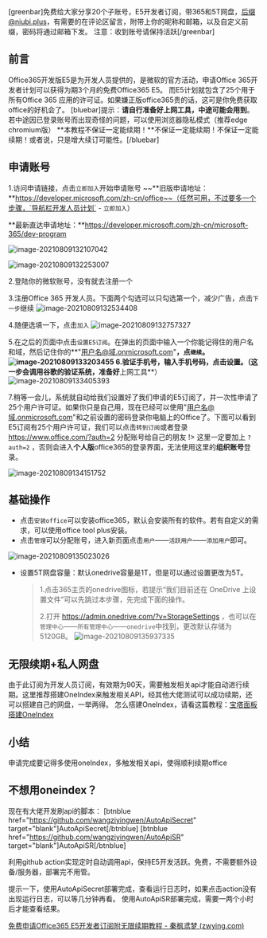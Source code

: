 [greenbar]免费给大家分享20个子账号，E5开发者订阅，带365和5T网盘，后缀@niubi.plus，有需要的在评论区留言，附带上你的昵称和邮箱，以及自定义前缀，密码将通过邮箱下发。
注意：收到账号请保持活跃[/greenbar]

## 前言

Office365开发版E5是为开发人员提供的，是微软的官方活动，申请Office 365开发者计划可以获得为期3个月的免费Office365 E5。
而E5计划就包含了25个用于所有Office 365 应用的许可证。如果嫌正版office365贵的话，这可是你免费获取office的好机会了。
[bluebar]提示：**请自行准备好上网工具，中途可能会用到**。若中途因已登录账号而出现奇怪的问题，可以使用浏览器隐私模式（推荐edge chromium版）
**本教程不保证一定能续期！**不保证一定能续期！不保证一定能续期！或者说，只是增大续订可能性。[/bluebar]

## 申请账号

1.访问申请链接，点击`立即加入`开始申请账号
~~**旧版申请地址：**https://developer.microsoft.com/zh-cn/office~~（任然可用，不过要多一个步骤，`导航栏开发人员计划` - `立即加入`）

**最新直达申请地址：**https://developer.microsoft.com/zh-cn/microsoft-365/dev-program

![image-20210809132107042](C:\Users\Administrator\AppData\Roaming\Typora\typora-user-images\image-20210809132107042.png)

![image-20210809132253007](C:\Users\Administrator\AppData\Roaming\Typora\typora-user-images\image-20210809132253007.png)

2.登陆你的微软账号，没有就去注册一个

3.注册Office 365 开发人员。下面两个勾选可以只勾选第一个，减少广告，点击`下一步`继续
![image-20210809132534408](C:\Users\Administrator\AppData\Roaming\Typora\typora-user-images\image-20210809132534408.png)





4.随便选填一下，点击`加入`
![image-20210809132757327](C:\Users\Administrator\AppData\Roaming\Typora\typora-user-images\image-20210809132757327.png)

5.在之后的页面中点击`设置E5订阅`。在弹出的页面中输入一个你能记得住的用户名和域，然后记住你的**"用户名@域.onmicrosoft.com"**，点`继续`。
![image-20210809133203455](C:\Users\Administrator\AppData\Roaming\Typora\typora-user-images\image-20210809133203455.png)
6.验证手机号，输入手机号码，点击设置。（这一步会调用谷歌的验证系统，准备好**上网工具**）
![image-20210809133405393](C:\Users\Administrator\AppData\Roaming\Typora\typora-user-images\image-20210809133405393.png)

7.稍等一会儿，系统就自动给我们设置好了我们申请的E5订阅了，并一次性申请了25个用户许可证。如果你只是自己用，现在已经可以使用"用户名@域.onmicrosoft.com"和之前设置的密码登录你电脑上的Office了。下图可以看到E5订阅有25个用户许可证，我们可以点击`转到订阅`或者登录 https://www.office.com/?auth=2 分配账号给自己的朋友
!> 这里一定要加上 `?auth=2` ，否则会进入**个人版**office365的登录界面，无法使用这里的**组织账号**登录。

![image-20210809134151752](C:\Users\Administrator\AppData\Roaming\Typora\typora-user-images\image-20210809134151752.png)

## 基础操作

- 点击`安装office`可以安装office365，默认会安装所有的软件。若有自定义的需求，可以使用office tool plus安装。
- 点击`管理`可以分配账号，进入新页面点击`用户`——`活跃用户`——`添加用户`即可。

![image-20210809135023026](C:\Users\Administrator\AppData\Roaming\Typora\typora-user-images\image-20210809135023026.png)

- 设置5T网盘容量：默认onedrive容量是1T，但是可以通过设置更改为5T。

  > 1.点击365主页的onedrive图标，若提示“我们目前还在 OneDrive 上设置文件”可以先跳过本步骤，先完成下面的操作。
  >
  > 2.打开 https://admin.onedrive.com/?v=StorageSettings ，也可以在`管理中心`——`所有管理中心`——`onedrive`中找到，更改默认存储为5120GB。
  > ![image-20210809135937335](C:\Users\Administrator\AppData\Roaming\Typora\typora-user-images\image-20210809135937335.png)

## 无限续期+私人网盘

由于此订阅为开发人员订阅，有效期为90天，需要触发相关api才能自动进行续期。这里推荐搭建OneIndex来触发相关API，经其他大佬测试可以成功续期，还可以搭建自己的网盘，一举两得。
怎么搭建OneIndex，请看这篇教程：[宝塔面板搭建OneIndex](https://blog.zwying.com/archives/29.html)

## 小结

申请完成要记得多使用oneIndex，多触发相关api，使得顺利续期office

## 不想用oneindex？

现在有大佬开发刷api的脚本：
[btnblue href="https://github.com/wangziyingwen/AutoApiSecret" target="blank"]AutoApiSecret[/btnblue] [btnblue href="https://github.com/wangziyingwen/AutoApiSR" target="blank"]AutoApiSR[/btnblue]

利用github action实现定时自动调用api，保持E5开发活跃。免费，不需要额外设备/服务器，部署完不用管。

提示一下，使用AutoApiSecret部署完成，查看运行日志时，如果点击action没有出现运行日志，可以等几分钟再看。
使用AutoApiSR部署完成，需要一两个小时后才能查看结果。



[免费申请Office365 E5开发者订阅附无限续期教程 - 秦枫鸢梦 (zwying.com)](https://blog.zwying.com/archives/34.html)
